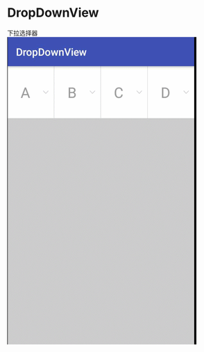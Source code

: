 # DropDownView
下拉选择器
![](https://github.com/xuliangliang1992/DropDownView/blob/master/DropDownView.gif)

